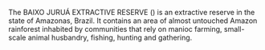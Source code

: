 The BAIXO JURUÁ EXTRACTIVE RESERVE () is an extractive reserve in the state of Amazonas, Brazil. It contains an area of almost untouched Amazon rainforest inhabited by communities that rely on manioc farming, small-scale animal husbandry, fishing, hunting and gathering.
